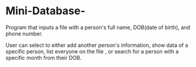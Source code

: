 # Mini-Database-

Program that inputs a file with a person's full name, DOB(date of birth), and phone number.

User can select to either add another person's information, show data of a specific person, list everyone on the file , or search for a person with a specific month from their DOB.
